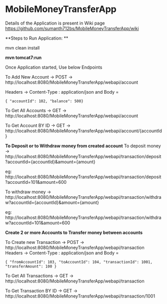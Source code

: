 # MobileMoneyTransferApp


Details of the Application is present in Wiki page https://github.com/sumanth712bs/MobileMoneyTransferApp/wiki


**Steps to Run Application: **

mvn clean install

**mvn tomcat7:run**

Once Application started, Use below Endpoints

To Add New Account -> POST ->  http://localhost:8080/MobileMoneyTransferApp/webapi/account

Headers -> Content-Type : application/json and Body = 

`{ "accountId": 102, "balance": 500}`

To Get All Accounts -> GET ->  http://localhost:8080/MobileMoneyTransferApp/webapi/account

To Get Account BY ID -> GET ->  http://localhost:8080/MobileMoneyTransferApp/webapi/account/{accountId}

**To Deposit or to Withdraw money from created account**
To deposit money ->  http://localhost:8080/MobileMoneyTransferApp/webapi/transaction/deposit?accountId={accountId}&amount={amount}

eg:  http://localhost:8080/MobileMoneyTransferApp/webapi/transaction/deposit?accountId=101&amount=600

To withdraw money ->  http://localhost:8080/MobileMoneyTransferApp/webapi/transaction/withdraw?accountId={accountId}&amount={amount}

eg:  http://localhost:8080/MobileMoneyTransferApp/webapi/transaction/withdraw?accountId=101&amount=600

**Create 2 or more Accounts to Transfer money between accounts**

To Create new Transaction -> POST ->  http://localhost:8080/MobileMoneyTransferApp/webapi/transaction
Headers -> Content-Type : application/json and Body = 

`{ "fromAccountId": 103, "toAccountId": 104, "transactionId": 1001, "transferAmount": 100 }`

To Get All Transactions -> GET ->  http://localhost:8080/MobileMoneyTransferApp/webapi/transaction

To Get Transaction BY ID -> GET ->  http://localhost:8080/MobileMoneyTransferApp/webapi/transaction/1001
